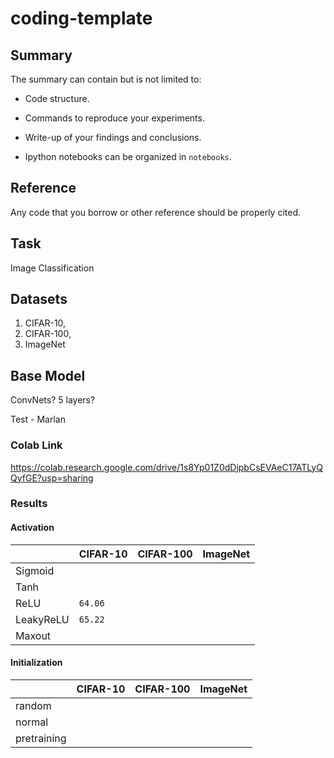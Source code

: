 # coding-template

## Summary

The summary can contain but is not limited to:

- Code structure.

- Commands to reproduce your experiments.

- Write-up of your findings and conclusions.

- Ipython notebooks can be organized in `notebooks`.

## Reference

Any code that you borrow or other reference should be properly cited.

## Task
Image Classification

## Datasets
1. CIFAR-10, 
2. CIFAR-100,
3. ImageNet

## Base Model
ConvNets?
5 layers?

Test - Marlan

### Colab Link
https://colab.research.google.com/drive/1s8Yp01Z0dDjpbCsEVAeC17ATLyQQyfGE?usp=sharing

### Results

#### Activation
|   | CIFAR-10 | CIFAR-100 | ImageNet |
|---|---|---|---|
| Sigmoid  |   |   |   |
|  Tanh |   |   |   |
|  ReLU | `64.06`  |   |   |
|  LeakyReLU | `65.22`  |   |   |
|  Maxout |   |   |   |

#### Initialization
|   | CIFAR-10 | CIFAR-100 | ImageNet |
|---|---|---|---|
| random  |   |   |   |
|  normal |   |   |   |
|  pretraining |   |   |   |
